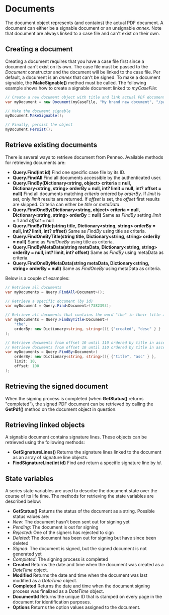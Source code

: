 # Documents
The document object represents (and contains) the actual PDF document. A document can either be a signable document or an unsignable _annex_. Note that document are always linked to a case file and can't exist on their own.

## Creating a document
Creating a document requires that you have a case file first since a document can't exist on its own. The case file must be passed to the _Document_ constructor and the document will be linked to the case file.
Per default, a document is an _annex_ that can't be signed. To make a document signable, the __MakeSignable()__ method must be called.
The following example shows how to create a signable document linked to _myCaseFile_:

```csharp
// Create a new document object with title and link actual PDF document
var myDocument = new Document(myCaseFile, "My brand new document", "/path/to/pdfFile");

// Make the document signable
myDocument.MakeSignable();

// Finally, persist the object
myDocument.Persist();
```

## Retrieve existing documents
There is several ways to retrieve document from Penneo. Available methods for retrieving documents are:

* __Query.Find<Document>(int id)__
Find one specific case file by its ID.
* __Query.FindAll<Document>__
Find all documents accessible by the authenticated user.
* __Query.FindBy<Document>(Dictionary\<string, object\> criteria = null, Dictionary\<string, string\> orderBy = null, int? limit = null, int? offset = null)__
Find all documents matching _criteria_ ordered by _orderBy_. If _limit_ is set, only _limit_ results are returned. If _offset_ is set, the _offset_ first results are skipped.
Criteria can either be _title_ or _metaData_.
* __Query.FindOneBy<Document>(Dictionary\<string, object\> criteria = null, Dictionary\<string, string\> orderBy = null)__
Same as _FindBy_ setting _limit_ = 1 and _offset_ = null
* __Query.FindByTitle<Document>(string title, Dictionary\<string, string\> orderBy = null, int? limit, int? offset)__
Same as _FindBy_ using title as criteria.
* __Query.FindOneByTitle<Document>(string title, Dictionary\<string, string\> orderBy = null)__
Same as _FindOneBy_ using title as criteria.
* __Query.FindByMetaData<Document>(string metaData, Dictionary\<string, string\> orderBy = null, int? limit, int? offset)__
Same as _FindBy_ using metaData as criteria.
* __Query.FindOneByMetaData<Document>(string metaData, Dictionary\<string, string\> orderBy = null)__
Same as _FindOneBy_ using metaData as criteria.

Below is a couple of examples:

```csharp
// Retrieve all documents
var myDocuments = Query.FindAll<Document>();

// Retrieve a specific document (by id)
var myDocument = Query.Find<Document>(7382393);

// Retrieve all documents that contains the word "the" in their title and sort descending by creation date
var myDocuments = Query.FindByTitle<Document>(
	"the",
	orderBy: new Dictionary<string, string>(){ {"created", "desc" } }
);

// Retrieve documents from offset 10 until 110 ordered by title in ascending order
// Retrieve documents from offset 10 until 110 ordered by title in ascending order
var myDocuments = Query.FindBy<Document>(	
	orderBy: new Dictionary<string, string>(){ {"title", "asc" } },
	limit: 10,
	offset: 100
);
```

## Retrieving the signed document
When the signing process is completed (when __GetStatus()__ returns "completed"), the signed PDF document can be retrieved by calling the __GetPdf()__ method on the document object in question.

## Retrieving linked objects
A signable document contains signature lines. These objects can be retrieved using the following methods:

* __GetSignatureLines()__
Returns the signature lines linked to the document as an array of signature line objects.
* __FindSignatureLine(int id)__
Find and return a specific signature line by _id_.

## State variables
A series state variables are used to describe the document state over the course of its life time. The methods for retrieving the state variables are described below:

* __GetStatus()__
Returns the status of the document as a string. Possible status values are:
 * _New_: The document hasn't been sent out for signing yet
 * _Pending_: The document is out for signing
 * _Rejected_: One of the signers has rejected to sign
 * _Deleted_: The document has been out for signing but have since been deleted
 * _Signed_: The document is signed, but the signed document is not generated yet
 * _Completed_: The signing process is completed
* __Created__
Returns the date and time when the document was created as a _DateTime_ object.
* __Modified__
Returns the date and time when the document was last modified as a _DateTime_ object.
* __Completed__
Returns the date and time when the document signing process was finalized as a _DateTime_ object.
* __DocumentId__
Returns the unique ID that is stamped on every page in the document for identification purposes.
* __Options__
Returns the option values assigned to the document.
